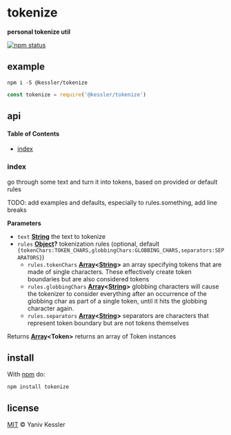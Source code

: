 # tokenize

**personal tokenize util**

[![npm status](http://img.shields.io/npm/v/tokenize.svg?style=flat-square)](https://www.npmjs.org/package/tokenize) 

## example

`npm i -S @kessler/tokenize`

```js
const tokenize = require('@kessler/tokenize')
```

## api

<!-- Generated by documentation.js. Update this documentation by updating the source code. -->

#### Table of Contents

-   [index](#index)

### index

go through some text and turn it into tokens, based on provided or default rules

TODO: add examples and defaults, especially to rules.something, add line breaks

**Parameters**

-   `text` **[String](https://developer.mozilla.org/docs/Web/JavaScript/Reference/Global_Objects/String)** the text to tokenize
-   `rules` **[Object](https://developer.mozilla.org/docs/Web/JavaScript/Reference/Global_Objects/Object)?** tokenization rules (optional, default `{tokenChars:TOKEN_CHARS,globbingChars:GLOBBING_CHARS,separators:SEPARATORS}`)
    -   `rules.tokenChars` **[Array](https://developer.mozilla.org/docs/Web/JavaScript/Reference/Global_Objects/Array)&lt;[String](https://developer.mozilla.org/docs/Web/JavaScript/Reference/Global_Objects/String)>** an array specifying tokens that are made of single characters. These effectively create token boundaries but are also considered tokens
    -   `rules.globbingChars` **[Array](https://developer.mozilla.org/docs/Web/JavaScript/Reference/Global_Objects/Array)&lt;[String](https://developer.mozilla.org/docs/Web/JavaScript/Reference/Global_Objects/String)>** globbing characters will cause the tokenizer to consider everything after an occurrence of the globbing char as part of a single token, until it hits the globbing character again.
    -   `rules.separators` **[Array](https://developer.mozilla.org/docs/Web/JavaScript/Reference/Global_Objects/Array)&lt;[String](https://developer.mozilla.org/docs/Web/JavaScript/Reference/Global_Objects/String)>** separators are characters that represent token boundary but are not tokens themselves

Returns **[Array](https://developer.mozilla.org/docs/Web/JavaScript/Reference/Global_Objects/Array)&lt;Token>** returns an array of Token instances

## install

With [npm](https://npmjs.org) do:

    npm install tokenize

## license

[MIT](http://opensource.org/licenses/MIT) © Yaniv Kessler
